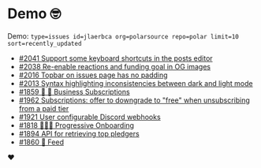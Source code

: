 # Demo 🤓

Demo: `type=issues id=jlaerbca org=polarsource repo=polar limit=10 sort=recently_updated`

<!-- POLAR type=issues id=jlaerbca org=polarsource repo=polar limit=10 sort=recently_updated -->

* [#2041 Support some keyboard shortcuts in the posts editor](https://github.com/polarsource/polar/issues/2041)
* [#2038 Re-enable reactions and funding goal in OG images](https://github.com/polarsource/polar/issues/2038)
* [#2016 Topbar on issues page has no padding](https://github.com/polarsource/polar/issues/2016)
* [#2013 Syntax highlighting inconsistencies between dark and light mode](https://github.com/polarsource/polar/issues/2013)
* [#1859 🎯 🔁 Business Subscriptions](https://github.com/polarsource/polar/issues/1859)
* [#1962 Subscriptions: offer to downgrade to "free" when unsubscribing from a paid tier](https://github.com/polarsource/polar/issues/1962)
* [#1921 User configurable Discord webhooks](https://github.com/polarsource/polar/issues/1921)
* [#1818 🎯👋🏼 Progressive Onboarding](https://github.com/polarsource/polar/issues/1818)
* [#1894 API for retrieving top pledgers](https://github.com/polarsource/polar/issues/1894)
* [#1860 🎯 Feed](https://github.com/polarsource/polar/issues/1860)

<!-- POLAR-END id=jlaerbca -->

❤️